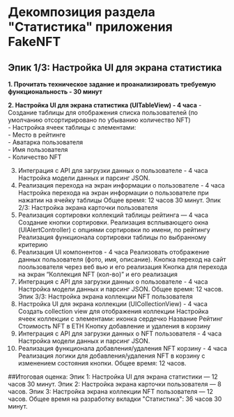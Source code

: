 #  Декомпозиция раздела "Статистика" приложения FakeNFT

## Эпик 1/3: Настройка UI для экрана статистика
**1. Прочитать техническое задание и проанализировать требуемую функциональность - 30 минут**

**2. Настройка UI для экрана статистика (UITableView) - 4 часа**
    - Создание таблицы для отображения списка пользователей (по умолчанию отсортирировано по убыванию количество NFT)  
    - Настройка ячеек таблицы с элементами:  
        - Место в рейтинге  
        - Аватарка пользователя  
        - Имя пользователя  
        - Количество NFT 
            
            
3. Интеграция с API для загрузки данных о пользователе - 4 часа
Настройка модели данных и парсинг JSON. 
4. Реализация перехода на экран информации о пользователе - 4 часа 
Настройка перехода на экран информации о пользователе при нажатии на ячейку таблицы
Общее время: 12 часов 30 минут.
Эпик 2/3: Настройка экрана карточки пользователя
1.  Реализация сортировки коллекций таблицы рейтинга — 4 часа
Создание кнопки сортировки.
Реализация всплывающего окна (UIAlertController) с опциями сортировки по имени, по рейтингу 
Реализация функционала сортировки таблицы по выбранному критерию
2.  Реализация UI компонентов - 4 часа
Реализовать отображение данных пользователя (фото, имя, описание).
Кнопка переход на сайт поользователя через веб вью и его реализация
Кнопка для перехода на экран “Коллекция NFT (кол-во)” и его реализация
3.  Интеграция с API для загрузки данных о пользователе - 4 часа
Настройка модели данных и парсинг JSON. 
Общее время: 12 часов.
Эпик 3/3: Настройка экрана коллекции NFT пользователя
1.   Настройка UI для экрана коллекции (UIСollectionView)  - 4 часа
Создать collection view для отображения коллекции
Настройка ячеек коллекции с элементами:
иконка
сердечко
Название
Рейтинг 
Стоимость NFT в ETH
Кнопку добавление и удаления в корзину
2.  Интеграция с API для загрузки данных о NFT пользователя - 4 часа
Настройка модели данных и парсинг JSON.
3.  Реализация функционала добавления/удаления NFT корзину - 4 часа
Реализация логики для добавления/удаления NFT в корзину с изменением состояния кнопки.
Общее время: 12 часов.


##Итоговая оценка:
Эпик 1: Настройка UI для экрана статистики — 12 часов 30 минут.
Эпик 2: Настройка экрана карточки пользователя — 8 часов.
Эпик 3: Настройка экрана коллекции NFT пользователя — 12 часов.
Общее время на разработку вкладки "Статистика": 36 часов 30 минут.















